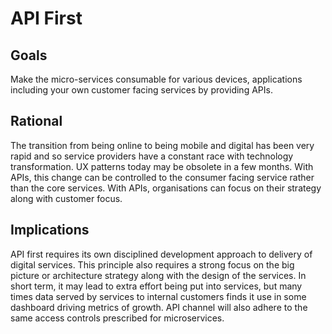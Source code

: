 
# API First


## Goals

Make the micro-services consumable for various devices, applications including your own customer facing services by providing APIs.

## Rational

The transition from being online to being mobile and digital has been very rapid and so service providers have a constant race with technology transformation. UX patterns today may be obsolete in a few months. With APIs, this change can be controlled to the consumer facing service rather than the core services. With APIs, organisations can focus on their strategy along with customer focus.

## Implications

API first requires its own disciplined development approach to delivery of digital services. This principle also requires a strong focus on the big picture or architecture strategy along with the design of the services. In short term, it may lead to extra effort being put into services, but many times data served by services to internal customers finds it use in some dashboard driving metrics of growth. API channel will also adhere to the same access controls prescribed for microservices.
